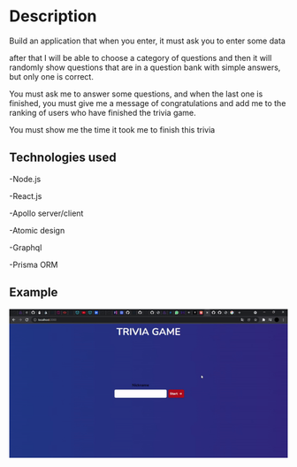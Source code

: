 # Description

Build an application that when you enter, it must ask you to enter some data

after that I will be able to choose a category of questions and then it will randomly show questions that are in a question bank with simple answers, but only one is correct.

You must ask me to answer some questions, and when the last one is finished, you must give me a message of congratulations and add me to the ranking of users who have finished the trivia game.

You must show me the time it took me to finish this trivia

## Technologies used
-Node.js

-React.js

-Apollo server/client

-Atomic design

-Graphql

-Prisma ORM

## Example
![alt text](https://raw.githubusercontent.com/Juandcode/trivia-game/master/ezgif-4-de0d5b6f91e6.gif)
